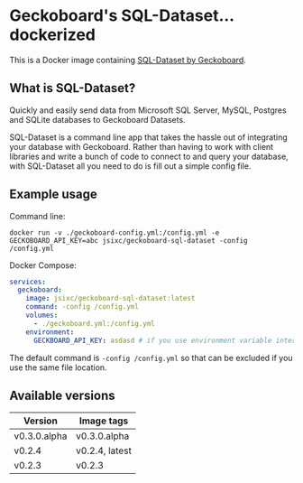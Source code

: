# Geckoboard's SQL-Dataset... dockerized

This is a Docker image containing [SQL-Dataset by Geckoboard](https://github.com/geckoboard/sql-dataset).

## What is SQL-Dataset?

Quickly and easily send data from Microsoft SQL Server, MySQL, Postgres and SQLite databases to Geckoboard Datasets.

SQL-Dataset is a command line app that takes the hassle out of integrating your database with Geckoboard. Rather than having to work with client libraries and write a bunch of code to connect to and query your database, with SQL-Dataset all you need to do is fill out a simple config file.

## Example usage

Command line:

```
docker run -v ./geckoboard-config.yml:/config.yml -e GECKOBOARD_API_KEY=abc jsixc/geckoboard-sql-dataset -config /config.yml
```

Docker Compose:

```yaml
services:
  geckoboard:
    image: jsixc/geckoboard-sql-dataset:latest
    command: -config /config.yml
    volumes:
      - ./geckoboard.yml:/config.yml
    environment:
      GECKBOARD_API_KEY: asdasd # if you use environment variable interpolation

```

The default command is `-config /config.yml` so that can be excluded if you use the same file location.


## Available versions

| Version      | Image tags     |
|--------------|----------------|
| v0.3.0.alpha | v0.3.0.alpha   |
| v0.2.4       | v0.2.4, latest |
| v0.2.3       | v0.2.3         |

